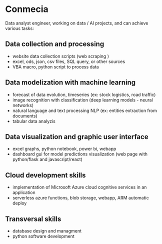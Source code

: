# Conmecia

Data analyst engineer, working on data / AI projects, and can achieve various tasks:

## Data collection and processing
* website data collection scripts (web scraping )
* excel, ods, json, csv files, SQL query, or other sources
* VBA macro, python script to process data

## Data modelization with machine learning
* forecast of data evolution, timeseries (ex: stock logistics, road traffic)
* image recognition with classification (deep learning models -  neural networks)
* natural language and text processing NLP (ex: entities extraction from documents)
* tabular data analyzis

## Data visualization and graphic user interface
* excel graphs, python notebook, power bi, webapp
* dashboard gui for model predictions visualization (web page with python/flask and javascript/react)

## Cloud development skills
* implementation of Microsoft Azure cloud cognitive  services in an application 
* serverless azure functions, blob storage, webapp, ARM automatic deploy

## Transversal skills
* database design and managment
* python software development
